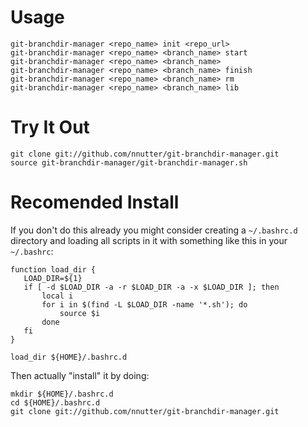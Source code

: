 Usage
=====

~~~
git-branchdir-manager <repo_name> init <repo_url>
git-branchdir-manager <repo_name> <branch_name> start
git-branchdir-manager <repo_name> <branch_name>
git-branchdir-manager <repo_name> <branch_name> finish
git-branchdir-manager <repo_name> <branch_name> rm
git-branchdir-manager <repo_name> <branch_name> lib
~~~

Try It Out
==========

~~~
git clone git://github.com/nnutter/git-branchdir-manager.git
source git-branchdir-manager/git-branchdir-manager.sh
~~~

Recomended Install
==================

If you don't do this already you might consider creating a `~/.bashrc.d` directory and loading all scripts in it with something like this in your `~/.bashrc`:

~~~
function load_dir {
   LOAD_DIR=${1}
   if [ -d $LOAD_DIR -a -r $LOAD_DIR -a -x $LOAD_DIR ]; then
       local i
       for i in $(find -L $LOAD_DIR -name '*.sh'); do
           source $i
       done
   fi
}

load_dir ${HOME}/.bashrc.d
~~~

Then actually "install" it by doing:

~~~
mkdir ${HOME}/.bashrc.d
cd ${HOME}/.bashrc.d
git clone git://github.com/nnutter/git-branchdir-manager.git
~~~
